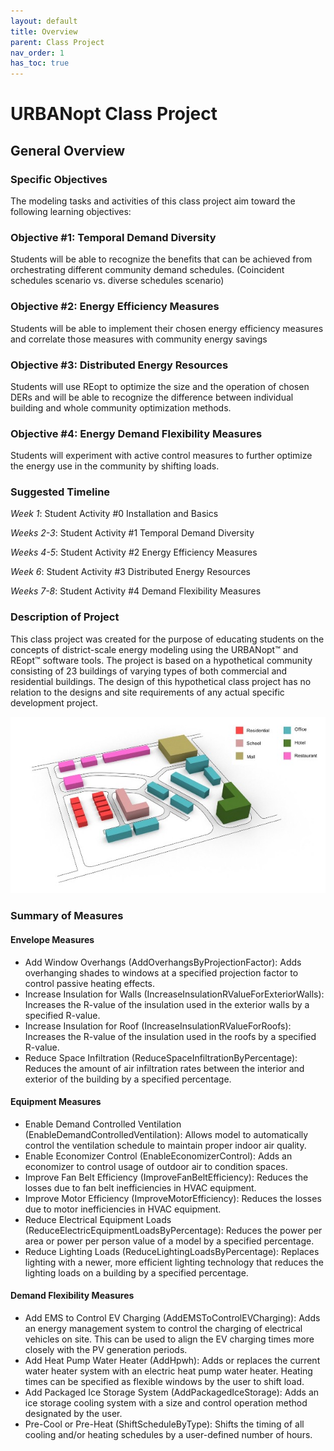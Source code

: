 ```yaml
---
layout: default
title: Overview
parent: Class Project
nav_order: 1
has_toc: true
---
```


# URBANopt Class Project

## General Overview

### Specific Objectives

The modeling tasks and activities of this class project aim toward the following learning objectives:

### Objective #1: Temporal Demand Diversity

Students will be able to recognize the benefits that can be achieved from orchestrating different community demand schedules. (Coincident schedules scenario vs. diverse schedules scenario)

### Objective #2: Energy Efficiency Measures

Students will be able to implement their chosen energy efficiency measures and correlate those measures with community energy savings

### Objective #3: Distributed Energy Resources

Students will use REopt to optimize the size and the operation of chosen DERs and will be able to recognize the difference between individual building and whole community optimization methods.

### Objective #4: Energy Demand Flexibility Measures

Students will experiment with active control measures to further optimize the energy use in the community by shifting loads.

### Suggested Timeline

*Week 1*: Student Activity #0 Installation and Basics

*Weeks 2-3*: Student Activity #1 Temporal Demand Diversity

*Weeks 4-5*: Student Activity #2 Energy Efficiency Measures

*Week 6*: Student Activity #3 Distributed Energy Resources

*Weeks 7-8*: Student Activity #4 Demand Flexibility Measures

### Description of Project

This class project was created for the purpose of educating students on the concepts of district-scale energy modeling using the URBANopt™ and REopt™ software tools. The project is based on a hypothetical community consisting of 23 buildings of varying types of both commercial and residential buildings. The design of this hypothetical class project has no relation to the designs and site requirements of any actual specific development project.

![example project](../doc_files/example_project.jpg)

### Summary of Measures

#### Envelope Measures

* Add Window Overhangs (AddOverhangsByProjectionFactor): Adds overhanging shades to windows at a specified projection factor to control passive heating effects.
* Increase Insulation for Walls (IncreaseInsulationRValueForExteriorWalls): Increases the R-value of the insulation used in the exterior walls by a specified R-value.
* Increase Insulation for Roof (IncreaseInsulationRValueForRoofs): Increases the R-value of the insulation used in the roofs by a specified R-value.
* Reduce Space Infiltration (ReduceSpaceInfiltrationByPercentage): Reduces the amount of air infiltration rates between the interior and exterior of the building by a specified percentage.

#### Equipment Measures

* Enable Demand Controlled Ventilation (EnableDemandControlledVentilation): Allows model to automatically control the ventilation schedule to maintain proper indoor air quality.
* Enable Economizer Control (EnableEconomizerControl): Adds an economizer to control usage of outdoor air to condition spaces.
* Improve Fan Belt Efficiency (ImproveFanBeltEfficiency): Reduces the losses due to fan belt inefficiencies in HVAC equipment.
* Improve Motor Efficiency (ImproveMotorEfficiency): Reduces the losses due to motor inefficiencies in HVAC equipment.
* Reduce Electrical Equipment Loads (ReduceElectricEquipmentLoadsByPercentage): Reduces the power per area or power per person value of a model by a specified percentage.
* Reduce Lighting Loads (ReduceLightingLoadsByPercentage): Replaces lighting with a newer, more efficient lighting technology that reduces the lighting loads on a building by a specified percentage.

#### Demand Flexibility Measures

* Add EMS to Control EV Charging (AddEMSToControlEVCharging): Adds an energy management system to control the charging of electrical vehicles on site. This can be used to align the EV charging times more closely with the PV generation periods.
* Add Heat Pump Water Heater (AddHpwh): Adds or replaces the current water heater system with an electric heat pump water heater. Heating times can be specified as flexible windows by the user to shift load.
* Add Packaged Ice Storage System (AddPackagedIceStorage): Adds an ice storage cooling system with a size and control operation method designated by the user.
* Pre-Cool or Pre-Heat (ShiftScheduleByType): Shifts the timing of all cooling and/or heating schedules by a user-defined number of hours.
